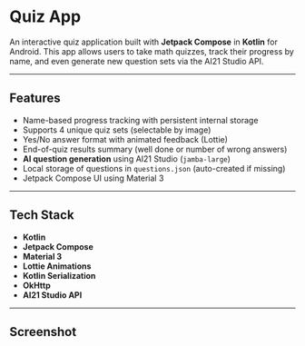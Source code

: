 # Quiz App

An interactive quiz application built with **Jetpack Compose** in **Kotlin** for Android. This app allows users to take math quizzes, track their progress by name, and even generate new question sets via the AI21 Studio API.

---

## Features

-  Name-based progress tracking with persistent internal storage
-  Supports 4 unique quiz sets (selectable by image)
-  Yes/No answer format with animated feedback (Lottie)
-  End-of-quiz results summary (well done or number of wrong answers)
-  **AI question generation** using AI21 Studio (`jamba-large`)
-  Local storage of questions in `questions.json` (auto-created if missing)
-  Jetpack Compose UI using Material 3

---

## Tech Stack

- **Kotlin**
- **Jetpack Compose**
- **Material 3**
- **Lottie Animations**
- **Kotlin Serialization**
- **OkHttp**
- **AI21 Studio API**

---

## Screenshot

